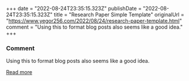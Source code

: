 +++
date = "2022-08-24T23:35:15.323Z"
publishDate = "2022-08-24T23:35:15.323Z"
title = "Research Paper Simple Template"
originalUrl = "https://www.yegor256.com/2022/08/24/research-paper-template.html"
comment = "Using this to format blog posts also seems like a good idea."
+++

### Comment

Using this to format blog posts also seems like a good idea.

[Read more](https://www.yegor256.com/2022/08/24/research-paper-template.html)

